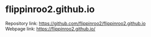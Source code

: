 # flippinroo2.github.io

Repository link: <https://github.com/flippinroo2/flippinroo2.github.io>
Webpage link: <https://flippinroo2.github.io/>